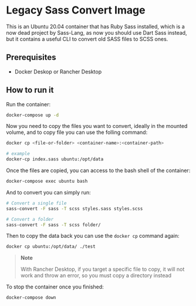 # Legacy Sass Convert Image

This is an Ubuntu 20.04 container that has Ruby Sass installed, which is a now dead project by Sass-Lang, as now you should use Dart Sass instead, but it contains a useful CLI to convert old SASS files to SCSS ones.

## Prerequisites

- Docker Deskop or Rancher Desktop

## How to run it

Run the container:

```bash
docker-compose up -d
```

Now you need to copy the files you want to convert, ideally in the mounted volume, and to copy file you can use the folling command:

```bash
docker cp <file-or-folder> <container-name>:<container-path>

# example
docker-cp index.sass ubuntu:/opt/data
```

Once the files are copied, you can access to the bash shell of the container:

```bash
docker-compose exec ubuntu bash
```

And to convert you can simply run:

```bash
# Convert a single file
sass-convert -F sass -T scss styles.sass styles.scss

# Convert a folder
sass-convert -F sass -T scss folder/
```

Then to copy the data back you can use the `docker cp` command again:

```bash
docker cp ubuntu:/opt/data/ ./test
```

> **Note**
>
> With Rancher Desktop, if you target a specific file to copy, it will not work and throw an error, so you must copy a directory instead

To stop the container once you finished:

```bash
docker-compose down
```
